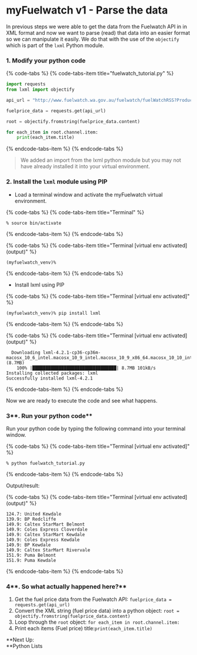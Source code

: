# myFuelwatch v1 - Parse the data

In previous steps we were able to get the data from the Fuelwatch API in in XML format and now we want to parse \(read\) that data into an easier format so we can manipulate it easily. We do that with the use of the `objectify` which is part of the `lxml` Python module.

### **1. Modify your python code**

{% code-tabs %}
{% code-tabs-item title="fuelwatch\_tutorial.py" %}
```python
import requests
from lxml import objectify

api_url = "http://www.fuelwatch.wa.gov.au/fuelwatch/fuelWatchRSS?Product=1&Suburb=Cloverdale"

fuelprice_data = requests.get(api_url)

root = objectify.fromstring(fuelprice_data.content)

for each_item in root.channel.item:
    print(each_item.title)
```
{% endcode-tabs-item %}
{% endcode-tabs %}

> We added an import from the lxml python module but you may not have already installed it into your virtual environment.

### 2. Install the `lxml` module using PIP

* Load a terminal window and activate the myFuelwatch virtual environment.

{% code-tabs %}
{% code-tabs-item title="Terminal" %}
```text
% source bin/activate
```
{% endcode-tabs-item %}
{% endcode-tabs %}

{% code-tabs %}
{% code-tabs-item title="Terminal \[virtual env activated\] \(output\)" %}
```text
(myfuelwatch_venv)% 
```
{% endcode-tabs-item %}
{% endcode-tabs %}

* Install lxml using PIP

{% code-tabs %}
{% code-tabs-item title="Terminal \[virtual env activated\]" %}
```text
(myfuelwatch_venv)% pip install lxml
```
{% endcode-tabs-item %}
{% endcode-tabs %}

{% code-tabs %}
{% code-tabs-item title="Terminal \[virtual env activated\] \(output\)" %}
```text
  Downloading lxml-4.2.1-cp36-cp36m-macosx_10_6_intel.macosx_10_9_intel.macosx_10_9_x86_64.macosx_10_10_intel.macosx_10_10_x86_64.whl (8.7MB)
    100% |████████████████████████████████| 8.7MB 101kB/s 
Installing collected packages: lxml
Successfully installed lxml-4.2.1
```
{% endcode-tabs-item %}
{% endcode-tabs %}

Now we are ready to execute the code and see what happens.

### 3**. Run your python code**

 Run your python code by typing the following command into your terminal window.

{% code-tabs %}
{% code-tabs-item title="Terminal \[virtual env activated\]" %}
```text
% python fuelwatch_tutorial.py
```
{% endcode-tabs-item %}
{% endcode-tabs %}

Output/result:

{% code-tabs %}
{% code-tabs-item title="Terminal \[virtual env activated\] \(output\)" %}
```text
124.7: United Kewdale
139.9: BP Redcliffe
149.9: Caltex StarMart Belmont
149.9: Coles Express Cloverdale
149.9: Caltex StarMart Kewdale
149.9: Coles Express Kewdale
149.9: BP Kewdale
149.9: Caltex StarMart Rivervale
151.9: Puma Belmont
151.9: Puma Kewdale
```
{% endcode-tabs-item %}
{% endcode-tabs %}

### 4**. So what actually happened here?**

1. Get the fuel price data from the Fuelwatch API: `fuelprice_data = requests.get(api_url)`
2. Convert the XML string \(fuel price data\) into a python object: `root = objectify.fromstring(fuelprice_data.content)`
3. Loop through the `root` object: `for each_item in root.channel.item:`
4. Print each items \(Fuel price\) title:`print(each_item.title)`

**Next Up:   
**Python Lists

